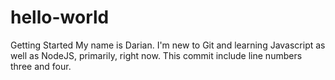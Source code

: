 # hello-world
Getting Started
My name is Darian. I'm new to Git and learning Javascript as well as NodeJS, primarily, right now.
This commit include line numbers three and four.
